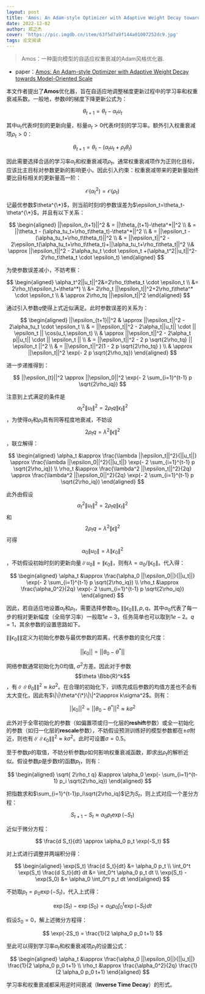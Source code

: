 ```yaml
---
layout: post
title: 'Amos: An Adam-style Optimizer with Adaptive Weight Decay towards Model-Oriented Scale'
date: 2022-12-02
author: 郑之杰
cover: 'https://pic.imgdb.cn/item/63f5d7a9f144a01007252dc9.jpg'
tags: 论文阅读
---
```


> Amos：一种面向模型的自适应权重衰减的Adam风格优化器.

- paper：[Amos: An Adam-style Optimizer with Adaptive Weight Decay towards Model-Oriented Scale](https://arxiv.org/abs/2210.11693)

本文作者提出了**Amos**优化器，旨在自适应地调整梯度更新过程中的学习率和权重衰减系数。一般地，参数$\theta$的梯度下降更新公式为：

$$ \theta_{t+1} = \theta_t - \alpha_tu_t $$

其中$u_t$代表$t$时刻的更新向量，标量$α_t>0$代表$t$时刻的学习率。额外引入权重衰减项$\rho_t>0$：

$$ \theta_{t+1} = \theta_t - (\alpha_tu_t+\rho_t\theta_t) $$

因此需要选择合适的学习率$\alpha_t$和权重衰减项$\rho_t$。通常权重衰减项作为正则化目标，应该比主目标对参数更新的影响更小。因此引入约束：权重衰减带来的更新量始终要比目标相关的更新量高一阶：

$$ \mathcal{O}(\alpha_t^2) = \mathcal{O}(\rho_t) $$

记最优参数$\theta^{\*}$，则当前时刻$t$的参数误差为$\epsilon_t=\theta_t-\theta^{\*}$，并且有以下关系：

$$ \begin{aligned} ||\epsilon_{t+1}||^2 & = ||\theta_{t+1}-\theta^*||^2 \\ & = ||\theta_t - (\alpha_tu_t+\rho_t\theta_t)-\theta^*||^2 \\ & = ||\epsilon_t - (\alpha_tu_t+\rho_t\theta_t)||^2 \\ & = ||\epsilon_t||^2  - 2\epsilon_t(\alpha_tu_t+\rho_t\theta_t)+||\alpha_tu_t+\rho_t\theta_t||^2 \\& \approx ||\epsilon_t||^2  - 2\alpha_tu_t \cdot \epsilon_t +(\alpha_t^2||u_t||^2-2\rho_t\theta_t \cdot \epsilon_t)  \end{aligned} $$

为使参数误差减小，不妨考察：

$$ \begin{aligned} \alpha_t^2||u_t||^2&=2\rho_t\theta_t \cdot \epsilon_t \\ &= 2\rho_t(\epsilon_t+\theta^*) \\ &= 2\rho_t ||\epsilon_t||^2+2\rho_t\theta^* \cdot \epsilon_t \\ & \approx 2\rho_tq ||\epsilon_t||^2 \end{aligned} $$

通过引入参数$q$使得上式近似满足。此时参数误差的关系为：

$$ \begin{aligned} ||\epsilon_{t+1}||^2 & \approx ||\epsilon_t||^2  - 2\alpha_tu_t \cdot \epsilon_t  \\ & = ||\epsilon_t||^2  - 2\alpha_t||u_t|| \cdot || \epsilon_t || \cos(u_t,\epsilon_t) \\ & \approx ||\epsilon_t||^2  - 2\alpha_t p||u_t|| \cdot || \epsilon_t || \\ & = ||\epsilon_t||^2  - 2 p \sqrt{2\rho_tq} || \epsilon_t ||^2 \\ & = ||\epsilon_t||^2(1 - 2 p \sqrt{2\rho_tq} ) \\ & \approx ||\epsilon_t||^2 \exp(- 2 p \sqrt{2\rho_tq})  \end{aligned} $$

进一步递推得到：

$$ ||\epsilon_{t}||^2 \approx ||\epsilon_0||^2 \exp(- 2 \sum_{i=1}^{t-1} p \sqrt{2\rho_iq})  $$

注意到上式满足的条件是$$\alpha_t^2\|u_t\|^2= 2\rho_tq \|\epsilon_t\|^2$$，为使得$\alpha_t$和$\rho_t$具有同等程度地衰减，不妨设$$2\rho_tq = \lambda^2\|\epsilon\|^2$$，联立解得：

$$ \begin{aligned} \alpha_t &\approx \frac{\lambda ||\epsilon_t||^2}{||u_t||} \approx \frac{\lambda ||\epsilon_0||^2}{||u_t||} \exp(- 2 \sum_{i=1}^{t-1} p \sqrt{2\rho_iq}) \\ \rho_t  &\approx  \frac{\lambda^2 ||\epsilon_t||^2}{2q} \approx \frac{\lambda^2 ||\epsilon_0||^2}{2q} \exp(- 2 \sum_{i=1}^{t-1} p \sqrt{2\rho_iq}) \end{aligned} $$

此外由假设$$\alpha_t^2\|u_t\|^2= 2\rho_tq \|\epsilon_t\|^2$$和$$2\rho_tq = \lambda^2\|\epsilon\|^2$$可得$$ \alpha_0\|u_0\|=\lambda \|\epsilon_0\|^2 $$，不妨假设初始时刻的更新向量$\|u_0\|=\|\epsilon_0\|$，则有$\lambda = \alpha_0 / \|\epsilon_0\|$。代入得：

$$ \begin{aligned} \alpha_t &\approx  \frac{\alpha_0 ||\epsilon_0||}{||u_t||} \exp(- 2 \sum_{i=1}^{t-1} p \sqrt{2\rho_iq}) \\ \rho_t  &\approx  \frac{\alpha_0^2}{2q} \exp(- 2 \sum_{i=1}^{t-1} p \sqrt{2\rho_iq}) \end{aligned} $$

因此，若自适应地设置$\alpha_t$和$\rho_t$，需要选择参数$\alpha_0, \|\|\epsilon_0\|\|, p, q$。其中$\alpha_0$代表了每一步的相对更新幅度（全局学习率）一般取$1e−3$，任务简单也可以取到$1e−2$。$q=1$，其余参数的设置思路如下。

$\|\|\epsilon_0\|\|$定义为初始化参数与最优参数的距离，代表参数的变化尺度：

$$ ||\epsilon_0||=||\theta_0-\theta^*|| $$

网络参数通常初始化为$0$均值, $\sigma^2$方差。因此对于参数$$\theta \Bbb{R}^k$$，有$\|\|\theta_0\|\|^2\approx k\sigma^2$。在合理的初始化下，训练完成后参数的均值方差也不会有太大变化，因此有$\|\|\theta^{\*}\|\|^2\approx k\sigma^2$。则有：

$$ ||\epsilon_0||^2=||\theta_0-\theta^*||^2 \approx k\sigma^2 $$

此外对于全零初始化的参数（如偏置项或归一化层的**reshift**参数）或全一初始化的参数（如归一化层的**rescale**参数），不妨假设预测训练好的模型参数都在$±σ$附近，则也有$\|\|\epsilon_0\|\|^2 \approx k\sigma^2$。此时可设置$\sigma=0.5$。

至于参数$p$的取值，不妨分析参数$p$如何影响权重衰减函数，即求出$\rho_t$的解析近似。假设参数$p$是步数$t$的函数$p_t$，则有：

$$ \begin{aligned} \sqrt{ 2\rho_t q}  &\approx  \alpha_0 \exp(- \sum_{i=1}^{t-1} p_i \sqrt{2\rho_iq}) \end{aligned} $$

把指数求和$\sum_{i=1}^{t-1}p_i\sqrt{2\rho_iq}$记为$S_t$，则上式对应一个差分方程：

$$ S_{t+1}-S_t \approx \alpha_0 p_t \exp(-S_t) $$

近似于微分方程：

$$ \frac{d S_t}{dt} \approx \alpha_0 p_t \exp(-S_t) $$

对上式进行调整并两端积分得：

$$ \begin{aligned} \exp(S_t) \frac{d S_t}{dt} &= \alpha_0 p_t \\ \int_0^t \exp(S_t) \frac{d S_t}{dt} dt &= \int_0^t \alpha_0 p_t dt \\ \exp(S_t) - \exp(S_0) &= \alpha_0 \int_0^t p_t dt  \end{aligned} $$

不妨取$p_t = p_0 \exp(-S_t)$，代入上式得：

$$ \exp(S_t) - \exp(S_0) = \alpha_0 p_0 \int_0^t \exp(-S_t) dt  $$

假设$S_0=0$，解上述微分方程得：

$$  \exp(-2S_t) = \frac{1}{2 \alpha_0 p_0 t+1} $$

至此可以得到学习率$\alpha_t$和权重衰减项$\rho_t$的设置公式：

$$ \begin{aligned} \alpha_t &\approx  \frac{\alpha_0 ||\epsilon_0||}{||u_t||} \frac{1}{2 \alpha_0 p_0 t+1} \\ \rho_t  &\approx  \frac{\alpha_0^2}{2q} \frac{1}{2 \alpha_0 p_0 t+1} \end{aligned} $$

学习率和权重衰减都采用逆时间衰减（**Inverse Time Decay**）的形式。